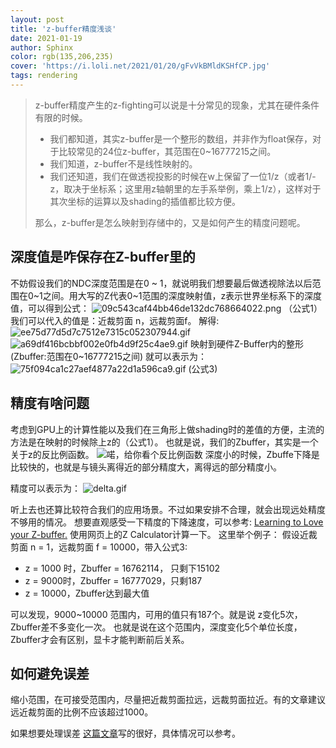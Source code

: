 ```yaml
---
layout: post
title: 'z-buffer精度浅谈'
date: 2021-01-19
author: Sphinx
color: rgb(135,206,235)
cover: 'https://i.loli.net/2021/01/20/gFvVkBMldKSHfCP.jpg'
tags: rendering
---
```


>z-buffer精度产生的z-fighting可以说是十分常见的现象，尤其在硬件条件有限的时候。
>  - 我们都知道，其实z-buffer是一个整形的数组，并非作为float保存，对于比较常见的24位z-buffer，其范围在0~16777215之间。
> - 我们知道，z-buffer不是线性映射的。
> - 我们还知道，我们在做透视投影的时候在w上保留了一位1/z（或者1/-z，取决于坐标系；这里用z轴朝里的左手系举例，乘上1/z），这样对于其次坐标的运算以及shading的插值都比较方便。
> 
> 那么，z-buffer是怎么映射到存储中的，又是如何产生的精度问题呢。

## 深度值是咋保存在Z-buffer里的

不妨假设我们的NDC深度范围是在0 \~ 1，就说明我们想要最后做透视除法以后范围在0\~1之间。用大写的Z代表0~1范围的深度映射值，z表示世界坐标系下的深度值，可以得到公式：
![09c543caf44bb46de132dc768664022.png](https://i.loli.net/2021/01/19/vBxjoWdPOu2f6ZL.png) （公式1）
我们可以代入的值是：近裁剪面 n，远裁剪面f。
解得:
![ee75d77d5d7c7512e7315c052307944.gif](https://i.loli.net/2021/01/19/jUt7gXce34dJpWo.gif)
![a69df416bcbbf002e0fb4d9f25c4ae9.gif](https://i.loli.net/2021/01/19/YNwM7R5gJdBcIx6.gif)
映射到硬件Z-Buffer内的整形 (Zbuffer:范围在0~16777215之间) 就可以表示为：
![75f094ca1c27aef4877a22d1a596ca9.gif](https://i.loli.net/2021/01/19/m3A5r4BaHFZexjv.gif)   (公式3)

## 精度有啥问题
考虑到GPU上的计算性能以及我们在三角形上做shading时的差值的方便，主流的方法是在映射的时候除上z的（公式1）。
也就是说，我们的Zbuffer，其实是一个关于z的反比例函数。
![喏，给你看个反比例函数](https://i.loli.net/2021/01/19/HgfRVFPNEu2y5JM.jpg)
深度小的时候，Zbuffe下降是比较快的，也就是与镜头离得近的部分精度大，离得远的部分精度小。

精度可以表示为：
![delta.gif](https://i.loli.net/2021/01/19/XZ4o6cCB5UHIQiJ.gif)


听上去也还算比较符合我们的应用场景。不过如果安排不合理，就会出现远处精度不够用的情况。
想要直观感受一下精度的下降速度，可以参考:
[Learning to Love your Z-buffer.](https://www.sjbaker.org/steve/omniv/love_your_z_buffer.html)
使用网页上的Z Calculator计算一下。
这里举个例子：
假设近裁剪面 n = 1，远裁剪面 f = 10000，带入公式3:
- z = 1000 时，Zbuffer = 16762114， 只剩下15102
- z = 9000时，Zbuffer = 16777029，只剩187
- z = 10000，Zbuffer达到最大值

可以发现，9000\~10000 范围内，可用的值只有187个。就是说 z变化5次，Zbuffer差不多变化一次。
也就是说在这个范围内，深度变化5个单位长度，Zbuffer才会有区别，显卡才能判断前后关系。


## 如何避免误差
  缩小范围，在可接受范围内，尽量把近裁剪面拉远，远裁剪面拉近。有的文章建议远近裁剪面的比例不应该超过1000。

如果想要处理误差
[这篇文章](https://www.cnblogs.com/czaoth/p/5830725.html)写的很好，具体情况可以参考。
